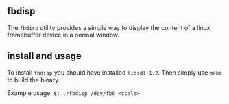 fbdisp
------

The `fbdisp` utility provides a simple way to display the content of a linux framebuffer device in a normal window.


install and usage
-----------------

To install `fbdisp` you should have installed `libsdl-1.2`. Then simply use `make` to build the binary.

Example usage: `$: ./fbdisp /dev/fb0 <scale>`